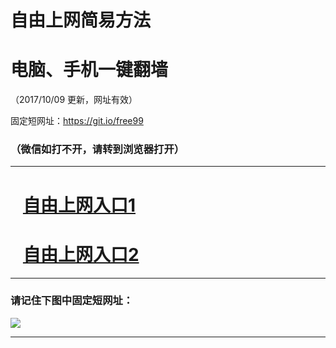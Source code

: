 ﻿# 自由上网简易方法

# 电脑、手机一键翻墙

（2017/10/09 更新，网址有效）

固定短网址：https://git.io/free99

### （微信如打不开，请转到浏览器打开）


***





# &nbsp;&nbsp; <a href="http://ft1718025870.fwq-tz-1001.info/fwqtz01.html?t=10090019843 " target="_blank">自由上网入口1</a>
# &nbsp;&nbsp; <a href="http://ft2670031200.fwq-tz-1002.info/fwqtz02.html?t=10090011846 " target="_blank">自由上网入口2</a>
***

### 请记住下图中固定短网址：

<img src="https://s3-us-west-2.amazonaws.com/fwq-1001/yjfq-20170905okok.png" /> 


***

